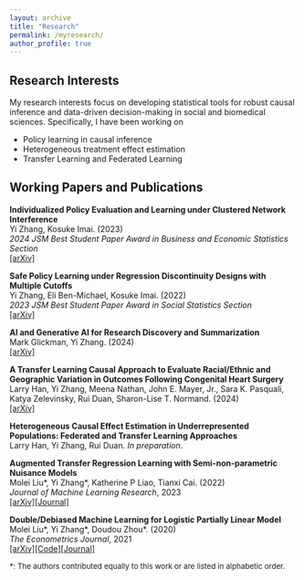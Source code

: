 ```yaml
---
layout: archive
title: "Research"
permalink: /myresearch/
author_profile: true
---
```


Research Interests
-------
My research interests focus on developing statistical tools for robust causal inference and data-driven decision-making in social and biomedical sciences. Specifically, I have been working on
* Policy learning in causal inference
* Heterogeneous treatment effect estimation
* Transfer Learning and Federated Learning

Working Papers and Publications
-------
**Individualized Policy Evaluation and Learning under Clustered Network Interference**  
Yi Zhang, Kosuke Imai. (2023)  
*2024 JSM Best Student Paper Award in Business and Economic Statistics Section*  
[[arXiv]](http://arxiv.org/abs/2311.02467)
  
**Safe Policy Learning under Regression Discontinuity Designs with Multiple Cutoffs**  
Yi Zhang, Eli Ben-Michael, Kosuke Imai. (2022)   
*2023 JSM Best Student Paper Award in Social Statistics Section*  
[[arXiv]](https://arxiv.org/abs/2208.13323)

**AI and Generative AI for Research Discovery and Summarization**  
Mark Glickman, Yi Zhang. (2024)  
[[arXiv]](https://arxiv.org/abs/2401.06795)

**A Transfer Learning Causal Approach to Evaluate Racial/Ethnic and Geographic Variation in Outcomes Following Congenital Heart Surgery**   
Larry Han, Yi Zhang, Meena Nathan, John E. Mayer, Jr., Sara K. Pasquali, Katya Zelevinsky, Rui Duan, Sharon-Lise T. Normand. (2024)  
[[arXiv]](https://arxiv.org/abs/2403.14573)

**Heterogeneous Causal Effect Estimation in Underrepresented Populations: Federated and Transfer Learning Approaches**  
Larry Han, Yi Zhang, Rui Duan. 
*In preparation*.

**Augmented Transfer Regression Learning with Semi-non-parametric Nuisance Models**  
Molei Liu\*, Yi Zhang\*, Katherine P Liao, Tianxi Cai. (2022)     
*Journal of Machine Learning Research*, 2023    
[[arXiv]](https://arxiv.org/abs/2010.02521)[[Journal]](https://www.jmlr.org/papers/v24/22-0700.html)

**Double/Debiased Machine Learning for Logistic Partially Linear Model**  
Molei Liu\*, Yi Zhang\*, Doudou Zhou\*. (2020)   
*The Econometrics Journal*, 2021  
[[arXiv]](https://arxiv.org/abs/2009.14461)[[Code]](https://academic.oup.com/ectj/article-abstract/24/3/559/6296639?redirectedFrom=fulltext&login=false)[[Journal]](https://academic.oup.com/ectj/article-abstract/24/3/559/6296639?redirectedFrom=fulltext&login=false)

<font size=2>*: The authors contributed equally to this work or are listed in alphabetic order. </font>

